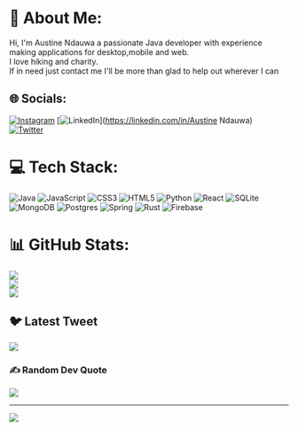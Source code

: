 # 💫 About Me:
Hi, I'm Austine Ndauwa a passionate Java developer with experience making applications for desktop,mobile and web.<br>I love hiking and charity.<br>If in need just contact me I'll be more than glad to help out wherever I can<br>


## 🌐 Socials:
[![Instagram](https://img.shields.io/badge/Instagram-%23E4405F.svg?logo=Instagram&logoColor=white)](https://instagram.com/austine_ndauwa_) [![LinkedIn](https://img.shields.io/badge/LinkedIn-%230077B5.svg?logo=linkedin&logoColor=white)](https://linkedin.com/in/Austine Ndauwa) [![Twitter](https://img.shields.io/badge/Twitter-%231DA1F2.svg?logo=Twitter&logoColor=white)](https://twitter.com/Ndaus_Austine) 

# 💻 Tech Stack:
![Java](https://img.shields.io/badge/java-%23ED8B00.svg?style=for-the-badge&logo=java&logoColor=white) ![JavaScript](https://img.shields.io/badge/javascript-%23323330.svg?style=for-the-badge&logo=javascript&logoColor=%23F7DF1E) ![CSS3](https://img.shields.io/badge/css3-%231572B6.svg?style=for-the-badge&logo=css3&logoColor=white) ![HTML5](https://img.shields.io/badge/html5-%23E34F26.svg?style=for-the-badge&logo=html5&logoColor=white) ![Python](https://img.shields.io/badge/python-3670A0?style=for-the-badge&logo=python&logoColor=ffdd54) ![React](https://img.shields.io/badge/react-%2320232a.svg?style=for-the-badge&logo=react&logoColor=%2361DAFB) ![SQLite](https://img.shields.io/badge/sqlite-%2307405e.svg?style=for-the-badge&logo=sqlite&logoColor=white) ![MongoDB](https://img.shields.io/badge/MongoDB-%234ea94b.svg?style=for-the-badge&logo=mongodb&logoColor=white) ![Postgres](https://img.shields.io/badge/postgres-%23316192.svg?style=for-the-badge&logo=postgresql&logoColor=white) ![Spring](https://img.shields.io/badge/spring-%236DB33F.svg?style=for-the-badge&logo=spring&logoColor=white) ![Rust](https://img.shields.io/badge/rust-%23000000.svg?style=for-the-badge&logo=rust&logoColor=white) ![Firebase](https://img.shields.io/badge/firebase-%23039BE5.svg?style=for-the-badge&logo=firebase)
# 📊 GitHub Stats:
![](https://github-readme-stats.vercel.app/api?username=Arbitroy&theme=dark&hide_border=false&include_all_commits=true&count_private=true)<br/>
![](https://github-readme-streak-stats.herokuapp.com/?user=Arbitroy&theme=dark&hide_border=false)<br/>
![](https://github-readme-stats.vercel.app/api/top-langs/?username=Arbitroy&theme=dark&hide_border=false&include_all_commits=true&count_private=true&layout=compact)

## 🐦 Latest Tweet
[![](https://gtce.itsvg.in/api?username=Ndaus_Austine)](https://github.com/VishwaGauravIn/github-twitter-card-embed)

### ✍️ Random Dev Quote
![](https://quotes-github-readme.vercel.app/api?type=horizontal&theme=radical)

---
[![](https://visitcount.itsvg.in/api?id=Arbitroy&icon=0&color=0)](https://visitcount.itsvg.in)

<!-- Proudly created with GPRM ( https://gprm.itsvg.in ) -->
